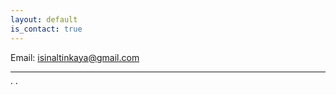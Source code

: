 ```yaml
---
layout: default
is_contact: true
---
```


Email: [isinaltinkaya@gmail.com](mailto:isinaltinkaya@gmail.com)

---

<a href="https://twitter.com/isinaltinkaya">
  <img align="left" alt="Isin Altinkaya | Twitter" width="5px" src="https://cdn.jsdelivr.net/npm/simple-icons@v3/icons/twitter.svg" />
</a>
<a href="https://www.instagram.com/isinaltinkaya/">
  <img align="left" alt="Isin Altinkaya's Instagram" width="5px" src="https://cdn.jsdelivr.net/npm/simple-icons@v3/icons/instagram.svg" />
</a>

